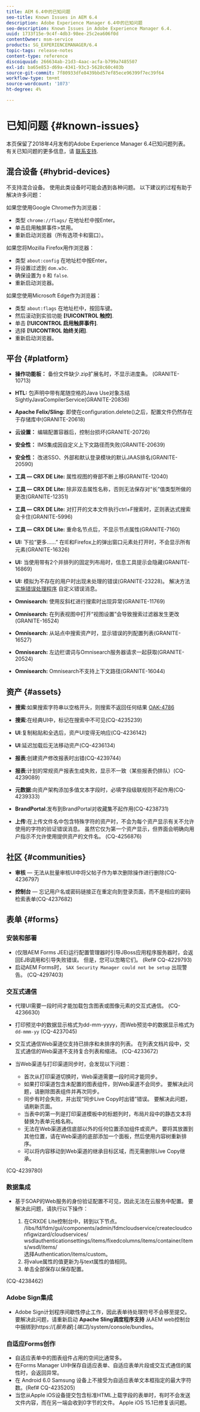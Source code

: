 ```yaml
---
title: AEM 6.4中的已知问题
seo-title: Known Issues in AEM 6.4
description: Adobe Experience Manager 6.4中的已知问题
seo-description: Known Issues in Adobe Experience Manager 6.4.
uuid: 1733f15e-9c4f-4db3-98ee-25c2ea606f0d
contentOwner: msm-service
products: SG_EXPERIENCEMANAGER/6.4
topic-tags: release-notes
content-type: reference
discoiquuid: 266634ab-21d3-4aac-acfa-b799a7485507
exl-id: ba65e853-d69a-4341-93c3-5628c60c403b
source-git-commit: 7f80933dfe8439bbd57ef85ece96399f7ec39f64
workflow-type: tm+mt
source-wordcount: '1073'
ht-degree: 4%

---
```


# 已知问题 {#known-issues}

本页保留了2018年4月发布的Adobe Experience Manager 6.4已知问题列表。 有关已知问题的更多信息，请 [联系支持](https://helpx.adobe.com/cn/support/experience-manager.html).

## 混合设备 {#hybrid-devices}

不支持混合设备。 使用此类设备时可能会遇到各种问题。 以下建议的过程有助于解决许多问题：

如果您使用Google Chrome作为浏览器：

* 类型 `chrome://flags/` 在地址栏中按Enter。
* 单击启用触屏事件>禁用。
* 重新启动浏览器（所有选项卡和窗口）。

如果您将Mozilla Firefox用作浏览器：

* 类型 `about:config` 在地址栏中按Enter。
* 将设置过滤到 `dom.w3c`.
* 确保设置为 `0` 和 `false`.
* 重新启动浏览器。

如果您使用Microsoft Edge作为浏览器：

* 类型 `about:flags` 在地址栏中，按回车键。
* 然后滚动到实验功能 **[!UICONTROL 触控]**.
* 单击 **[!UICONTROL 启用触屏事件]**.
* 选择 **[!UICONTROL 始终关闭]**.
* 重新启动浏览器。

## 平台 {#platform}

* **操作功能板：** 备份文件缺少.zip扩展名时，不显示进度条。 (GRANITE-10713)
* **HTL:** 包声明中带有尾随空格的Java Use对象冻结SightlyJavaCompilerService(GRANITE-20836)
* **Apache Felix/Sling:** 即使在configuration.delete()之后，配置文件仍然存在于存储库中(GRANITE-20618)
* **云设置：** 编辑配置容器后，控制台损坏(GRANITE-20726)
* **安全性：** IMS集成因自定义上下文路径而失败(GRANITE-20639)
* **安全性：** 改进SSO、外部和默认登录模块的默认JAAS排名(GRANITE-20590)
* **工具 — CRX DE Lite:** 属性视图的脊部不断上移(GRANITE-12040)
* **工具 — CRX DE Lite:** 除非双击属性名称，否则无法保存对“长”值类型所做的更改(GRANITE-12351)

* **工具 — CRX DE Lite:** 对打开的文本文件执行ctrl+F搜索时，正则表达式搜索会卡住(GRANITE-5996)

* **工具 — CRX DE Lite:** 重命名节点后，不显示节点属性(GRANITE-7160)
* **UI:** 下拉“更多……” 在IE和Firefox上的弹出窗口元素处打开时，不会显示所有元素(GRANITE-16326)
* **UI:** 当使用带有2个并排列的固定列布局时，信息工具提示会隐藏(GRANITE-16869)
* **UI:** 模拟为不存在的用户时出现未处理的错误(GRANITE-23228)。 解决方法 [实施错误处理程序](/help/sites-developing/customizing-errorhandler-pages.md) 自定义错误消息。

* **Omnisearch:** 使用反斜杠进行搜索时出现异常(GRANITE-11769)
* **Omnisearch:** 在列表视图中打开“视图设置”会导致搜索过滤器发生更改(GRANITE-16524)
* **Omnisearch:** 从站点中搜索资产时，显示错误的列配置列表(GRANITE-16527)

* **Omnisearch:** 左边栏谓词与Omnisearch服务器请求一起获取(GRANITE-20524)
* **Omnisearch:** Omnisearch不支持上下文路径(GRANITE-16044)

## 资产 {#assets}

* **搜索**:如果搜索字符串以空格开头，则搜索不返回任何结果 [OAK-4786](https://issues.apache.org/jira/browse/OAK-4786)

* **搜索**:在经典UI中，标记在搜索中不可见(CQ-4235239)

* **UI**:复制粘贴和全选后，资产UI变得无响应(CQ-4236142)

* **UI**:延迟加载后无法移动资产(CQ-4236134)

* **报表**:创建资产修改报表时出错(CQ-4239744)

* **报表**:计划的常规资产报表生成失败，显示不一致（某些报表仍排队）(CQ-4239089)

* **元数据**:向资产架构添加多值文本字段时，必填字段级联规则不起作用(CQ-4239333)

* **BrandPortal**:发布到BrandPortal对收藏集不起作用(CQ-4238731)

* **上传**:在上传文件名中包含特殊字符的资产时，不会为每个资产显示有关不允许使用的字符的验证错误消息。 虽然它仅为第一个资产显示，但界面会明确向用户指示不允许使用提供资产的文件名。 (CQ-4256876)

## 社区 {#communities}

* **审核**  — 无法从批量审核UI中将父帖子作为单次删除操作进行删除(CQ-4236797)

* **控制台**  — 忘记用户名或密码链接正在重定向到登录页面，而不是相应的密码检索表单(CQ-4237682)

## 表单 {#forms}

### 安装和部署

* (仅限AEM Forms JEE)运行配置管理器时引导JBoss应用程序服务器时，会返回EJB调用和引导失败错误。 但是，您可以忽略它们。 (Ref# CQ-4229793)
* 启动AEM Forms时， `SAX Security Manager could not be setup` 出现警告。 (CQ-4297403)

### 交互式通信

* 代理UI需要一段时间才能加载包含图表或图像元素的交互式通信。 (CQ-4236630)
* 打印预览中的数据显示格式为dd-mm-yyyy，而Web预览中的数据显示格式为 `dd-mmm-yy` (CQ-4237045)
* 交互式通信Web渠道仅支持已排序和未排序的列表。 在列表文档片段中，交互式通信的Web渠道不支持复合列表和缩进。 (CQ-4233672)
* 当Web渠道与打印渠道同步时，会发现以下问题：

   * 首次从打印渠道切换时，Web渠道需要一段时间才能同步。
   * 如果打印渠道包含未配置的图表组件，则Web渠道不会同步。 要解决此问题，请删除图表组件并再次同步。
   * 同步有时会失败，并出现“同步Live Copy时出错”错误。 要解决此问题，请刷新页面。
   * 当表中的第一列是打印渠道模板中的标题列时，布局片段中的静态文本将替换为表单元格名称。
   * 无法在Web渠道通信底部以外的任何位置添加组件或资产。 要将其放置到其他位置，请在Web渠道的底部添加一个面板，然后使用内容树重新排序。
   * 可以将内容移动到Web渠道的继承目标区域，而无需删除Live Copy继承。

(CQ-4239780)

### 数据集成

* 基于SOAP的Web服务的身份验证配置不可见，因此无法在云服务中配置。 要解决此问题，请执行以下操作：

   1. 在CRXDE Lite控制台中，转到以下节点。\
      /libs/fd/fdm/gui/components/admin/fdmcloudservice/createcloudconfigwizard/cloudservices/\
      wsdlauthenticationsettings/items/fixedcolumns/items/container/items/wsdl/items/\
      选择Authentication/items/custom。
   1. 将value属性的值更新为与text属性的值相同。
   1. 单击全部保存以保存配置。

(CQ-4238462)

### Adobe Sign集成

* Adobe Sign计划程序间歇性停止工作，因此表单待处理符号不会移至提交。 要解决此问题，请重新启动 **Apache Sling调度程序支持** 从AEM web控制台中捆绑到https://[*服务器*]:[*端口*]/system/console/bundles。

### 自适应Forms创作

* 自适应表单中的图表组件占用的空间比通常多。
* 在Forms Manager UI中保存自适应表单、自适应表单片段或交互式通信的属性时，会返回异常。
* 在 Android 6.0 Samsung 设备上不接受为自适应表单文本框指定的最大字符数。(Ref# CQ-4235205)
* 当您从Apple iOS设备提交包含标准HTML上载字段的表单时，有时不会发送文件内容，而在另一端会收到0字节的文件。 Apple iOS 15.1已修复该问题。

